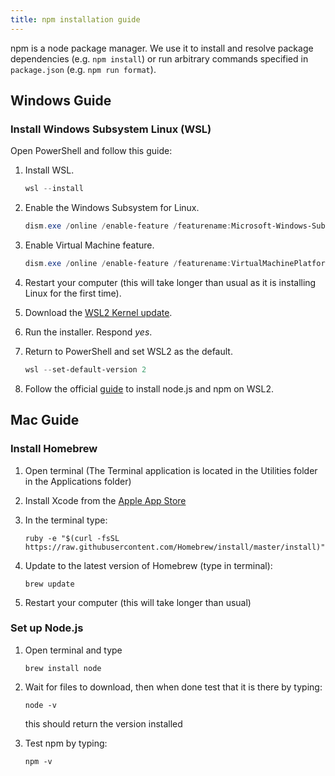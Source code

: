 ```yaml
---
title: npm installation guide
---
```


npm is a node package manager. We use it to install and resolve package dependencies (e.g.
`npm install`) or run arbitrary commands specified in `package.json` (e.g. `npm run format`).

## Windows Guide

### Install Windows Subsystem Linux (WSL)

Open PowerShell and follow this guide:

1. Install WSL.

   ```powershell
   wsl --install
   ```

1. Enable the Windows Subsystem for Linux.

   ```powershell
   dism.exe /online /enable-feature /featurename:Microsoft-Windows-Subsystem-Linux /all /norestart
   ```

1. Enable Virtual Machine feature.

   ```powershell
   dism.exe /online /enable-feature /featurename:VirtualMachinePlatform /all /norestart
   ```

1. Restart your computer (this will take longer than usual as it is installing Linux for the first
   time).
1. Download the
   [WSL2 Kernel update](https://wslstorestorage.blob.core.windows.net/wslblob/wsl_update_x64.msi).
1. Run the installer. Respond _yes_.
1. Return to PowerShell and set WSL2 as the default.

   ```powershell
   wsl --set-default-version 2
   ```

1. Follow the official
   [guide](https://docs.microsoft.com/en-us/windows/dev-environment/javascript/nodejs-on-wsl#install-nvm-nodejs-and-npm)
   to install node.js and npm on WSL2.

## Mac Guide

### Install Homebrew

1. Open terminal (The Terminal application is located in the Utilities folder in the Applications
   folder)
1. Install Xcode from the
   [Apple App Store](http://itunes.apple.com/us/app/xcode/id497799835?ls=1&mt=12)
1. In the terminal type:

   ```shell
   ruby -e "$(curl -fsSL https://raw.githubusercontent.com/Homebrew/install/master/install)"
   ```

1. Update to the latest version of Homebrew (type in terminal):

   ```shell
   brew update
   ```

1. Restart your computer (this will take longer than usual)

### Set up Node.js

1. Open terminal and type

   ```shell
   brew install node
   ```

1. Wait for files to download, then when done test that it is there by typing:

   ```shell
   node -v
   ```

   this should return the version installed

1. Test npm by typing:

   ```shell
   npm -v
   ```
